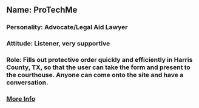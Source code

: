<h2>Name: ProTechMe</h2>

<h3>Personality: Advocate/Legal Aid Lawyer</h3>

<h3>Attitude: Listener, very supportive</h3>

<h3>Role: Fills out protective order quickly and efficiently in Harris County, TX, so that the user can take the form and present to the courthouse. Anyone can come onto the site and have a conversation.</h3>

<h3><a href="https://github.com/TechForJustice/protechme/wiki">More Info</a></h3>

